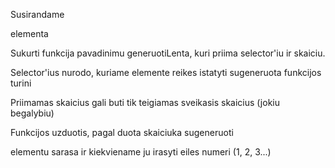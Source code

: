 Susirandame <div class="lenta"> elementa

Sukurti funkcija pavadinimu generuotiLenta, kuri priima selector'iu ir skaiciu.

Selector'ius nurodo, kuriame elemente reikes istatyti sugeneruota funkcijos turini

Priimamas skaicius gali buti tik teigiamas sveikasis skaicius (jokiu begalybiu)

Funkcijos uzduotis, pagal duota skaiciuka sugeneruoti <div> elementu sarasa ir kiekviename ju irasyti eiles numeri (1, 2, 3...)
